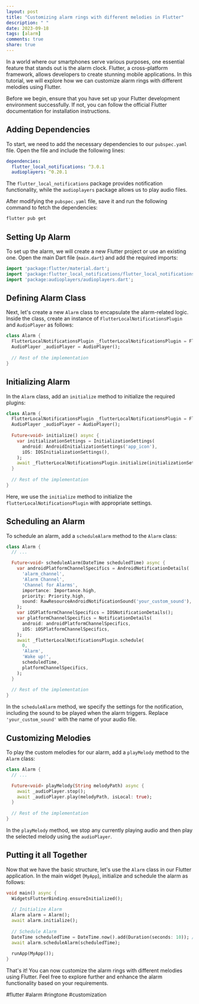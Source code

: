 ```yaml
---
layout: post
title: "Customizing alarm rings with different melodies in Flutter"
description: " "
date: 2023-09-18
tags: [alarm]
comments: true
share: true
---
```


In a world where our smartphones serve various purposes, one essential feature that stands out is the alarm clock. Flutter, a cross-platform framework, allows developers to create stunning mobile applications. In this tutorial, we will explore how we can customize alarm rings with different melodies using Flutter.

Before we begin, ensure that you have set up your Flutter development environment successfully. If not, you can follow the official Flutter documentation for installation instructions.

## Adding Dependencies

To start, we need to add the necessary dependencies to our `pubspec.yaml` file. Open the file and include the following lines:

```yaml
dependencies:
  flutter_local_notifications: ^3.0.1
  audioplayers: ^0.20.1
```

The `flutter_local_notifications` package provides notification functionality, while the `audioplayers` package allows us to play audio files.

After modifying the `pubspec.yaml` file, save it and run the following command to fetch the dependencies:

```bash
flutter pub get
```

## Setting Up Alarm

To set up the alarm, we will create a new Flutter project or use an existing one. Open the main Dart file (`main.dart`) and add the required imports:

```dart
import 'package:flutter/material.dart';
import 'package:flutter_local_notifications/flutter_local_notifications.dart';
import 'package:audioplayers/audioplayers.dart';
```

## Defining Alarm Class

Next, let's create a new `Alarm` class to encapsulate the alarm-related logic. Inside the class, create an instance of `FlutterLocalNotificationsPlugin` and `AudioPlayer` as follows:

```dart
class Alarm {
  FlutterLocalNotificationsPlugin _flutterLocalNotificationsPlugin = FlutterLocalNotificationsPlugin();
  AudioPlayer _audioPlayer = AudioPlayer();
  
  // Rest of the implementation
}
```

## Initializing Alarm

In the `Alarm` class, add an `initialize` method to initialize the required plugins:

```dart
class Alarm {
  FlutterLocalNotificationsPlugin _flutterLocalNotificationsPlugin = FlutterLocalNotificationsPlugin();
  AudioPlayer _audioPlayer = AudioPlayer();
  
  Future<void> initialize() async {
    var initializationSettings = InitializationSettings(
      android: AndroidInitializationSettings('app_icon'),
      iOS: IOSInitializationSettings(),
    );
    await _flutterLocalNotificationsPlugin.initialize(initializationSettings);
  }
  
  // Rest of the implementation
}
```

Here, we use the `initialize` method to initialize the `flutterLocalNotificationsPlugin` with appropriate settings.

## Scheduling an Alarm

To schedule an alarm, add a `scheduleAlarm` method to the `Alarm` class:

```dart
class Alarm {
  // ...

  Future<void> scheduleAlarm(DateTime scheduledTime) async {
    var androidPlatformChannelSpecifics = AndroidNotificationDetails(
      'alarm_channel',
      'Alarm Channel',
      'Channel for Alarms',
      importance: Importance.high,
      priority: Priority.high,
      sound: RawResourceAndroidNotificationSound('your_custom_sound'),
    );
    var iOSPlatformChannelSpecifics = IOSNotificationDetails();
    var platformChannelSpecifics = NotificationDetails(
      android: androidPlatformChannelSpecifics,
      iOS: iOSPlatformChannelSpecifics,
    );
    await _flutterLocalNotificationsPlugin.schedule(
      0,
      'Alarm',
      'Wake up!',
      scheduledTime,
      platformChannelSpecifics,
    );
  }
  
  // Rest of the implementation
}
```

In the `scheduleAlarm` method, we specify the settings for the notification, including the sound to be played when the alarm triggers. Replace `'your_custom_sound'` with the name of your audio file.

## Customizing Melodies

To play the custom melodies for our alarm, add a `playMelody` method to the `Alarm` class:

```dart
class Alarm {
  // ...

  Future<void> playMelody(String melodyPath) async {
    await _audioPlayer.stop();
    await _audioPlayer.play(melodyPath, isLocal: true);
  }
  
  // Rest of the implementation
}
```

In the `playMelody` method, we stop any currently playing audio and then play the selected melody using the `audioPlayer`.

## Putting it all Together

Now that we have the basic structure, let's use the `Alarm` class in our Flutter application. In the main widget (`MyApp`), initialize and schedule the alarm as follows:

```dart
void main() async {
  WidgetsFlutterBinding.ensureInitialized();
  
  // Initialize Alarm
  Alarm alarm = Alarm();
  await alarm.initialize();
  
  // Schedule Alarm
  DateTime scheduledTime = DateTime.now().add(Duration(seconds: 10)); // Example: Alarm after 10 seconds
  await alarm.scheduleAlarm(scheduledTime);
  
  runApp(MyApp());
}
```

That's it! You can now customize the alarm rings with different melodies using Flutter. Feel free to explore further and enhance the alarm functionality based on your requirements.

#flutter #alarm #ringtone #customization